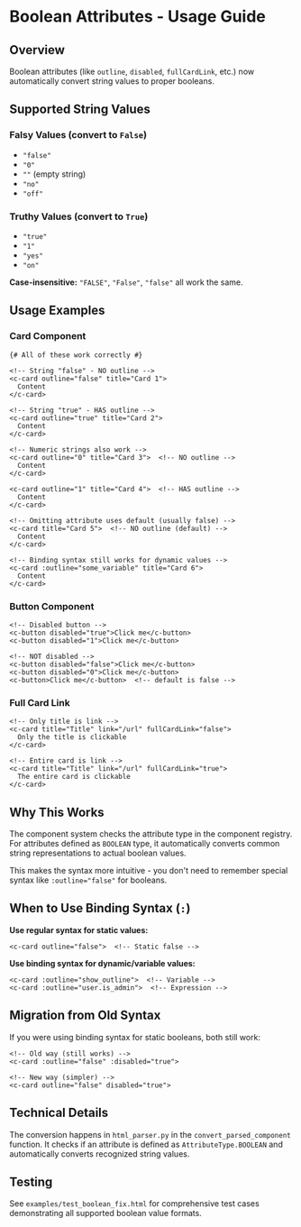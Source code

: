 # Boolean Attributes - Usage Guide

## Overview

Boolean attributes (like `outline`, `disabled`, `fullCardLink`, etc.) now automatically convert string values to proper booleans.

## Supported String Values

### Falsy Values (convert to `False`)
- `"false"`
- `"0"`
- `""` (empty string)
- `"no"`
- `"off"`

### Truthy Values (convert to `True`)
- `"true"`
- `"1"`
- `"yes"`
- `"on"`

**Case-insensitive:** `"FALSE"`, `"False"`, `"false"` all work the same.

## Usage Examples

### Card Component

```jinja
{# All of these work correctly #}

<!-- String "false" - NO outline -->
<c-card outline="false" title="Card 1">
  Content
</c-card>

<!-- String "true" - HAS outline -->
<c-card outline="true" title="Card 2">
  Content
</c-card>

<!-- Numeric strings also work -->
<c-card outline="0" title="Card 3">  <!-- NO outline -->
  Content
</c-card>

<c-card outline="1" title="Card 4">  <!-- HAS outline -->
  Content
</c-card>

<!-- Omitting attribute uses default (usually false) -->
<c-card title="Card 5">  <!-- NO outline (default) -->
  Content
</c-card>

<!-- Binding syntax still works for dynamic values -->
<c-card :outline="some_variable" title="Card 6">
  Content
</c-card>
```

### Button Component

```jinja
<!-- Disabled button -->
<c-button disabled="true">Click me</c-button>
<c-button disabled="1">Click me</c-button>

<!-- NOT disabled -->
<c-button disabled="false">Click me</c-button>
<c-button disabled="0">Click me</c-button>
<c-button>Click me</c-button>  <!-- default is false -->
```

### Full Card Link

```jinja
<!-- Only title is link -->
<c-card title="Title" link="/url" fullCardLink="false">
  Only the title is clickable
</c-card>

<!-- Entire card is link -->
<c-card title="Title" link="/url" fullCardLink="true">
  The entire card is clickable
</c-card>
```

## Why This Works

The component system checks the attribute type in the component registry. For attributes defined as `BOOLEAN` type, it automatically converts common string representations to actual boolean values.

This makes the syntax more intuitive - you don't need to remember special syntax like `:outline="false"` for booleans.

## When to Use Binding Syntax (`:`)

**Use regular syntax for static values:**
```jinja
<c-card outline="false">  <!-- Static false -->
```

**Use binding syntax for dynamic/variable values:**
```jinja
<c-card :outline="show_outline">  <!-- Variable -->
<c-card :outline="user.is_admin">  <!-- Expression -->
```

## Migration from Old Syntax

If you were using binding syntax for static booleans, both still work:

```jinja
<!-- Old way (still works) -->
<c-card :outline="false" :disabled="true">

<!-- New way (simpler) -->
<c-card outline="false" disabled="true">
```

## Technical Details

The conversion happens in `html_parser.py` in the `convert_parsed_component` function. It checks if an attribute is defined as `AttributeType.BOOLEAN` and automatically converts recognized string values.

## Testing

See `examples/test_boolean_fix.html` for comprehensive test cases demonstrating all supported boolean value formats.